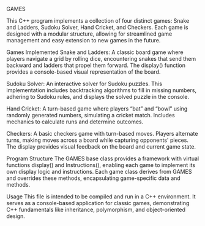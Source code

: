 GAMES

This C++ program implements a collection of four distinct games: Snake and Ladders, Sudoku Solver, Hand Cricket, and Checkers. Each game is designed with a modular structure, allowing for streamlined game management and easy extension to new games in the future.

Games Implemented
Snake and Ladders: A classic board game where players navigate a grid by rolling dice, encountering snakes that send them backward and ladders that propel them forward. The display() function provides a console-based visual representation of the board.

Sudoku Solver: An interactive solver for Sudoku puzzles. This implementation includes backtracking algorithms to fill in missing numbers, adhering to Sudoku rules, and displays the solved puzzle in the console.

Hand Cricket: A turn-based game where players “bat” and “bowl” using randomly generated numbers, simulating a cricket match. Includes mechanics to calculate runs and determine outcomes.

Checkers: A basic checkers game with turn-based moves. Players alternate turns, making moves across a board while capturing opponents' pieces. The display provides visual feedback on the board and current game state.

Program Structure
The GAMES base class provides a framework with virtual functions display() and Instructions(), enabling each game to implement its own display logic and instructions. Each game class derives from GAMES and overrides these methods, encapsulating game-specific data and methods.

Usage
This file is intended to be compiled and run in a C++ environment. It serves as a console-based application for classic games, demonstrating C++ fundamentals like inheritance, polymorphism, and object-oriented design.

